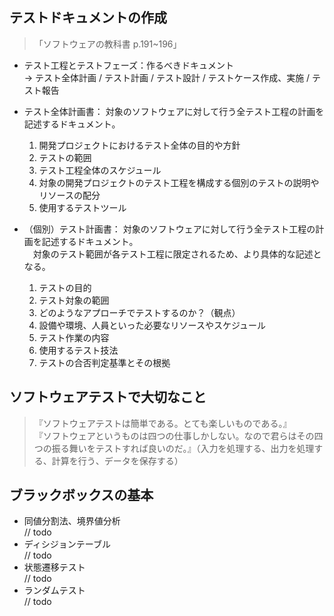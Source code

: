 ## テストドキュメントの作成
> 「ソフトウェアの教科書 p.191~196」
- テスト工程とテストフェーズ：作るべきドキュメント  
→ テスト全体計画 / テスト計画 / テスト設計 / テストケース作成、実施 / テスト報告  
- テスト全体計画書： 対象のソフトウェアに対して行う全テスト工程の計画を記述するドキュメント。  
  1. 開発プロジェクトにおけるテスト全体の目的や方針
  2. テストの範囲
  3. テスト工程全体のスケジュール
  4. 対象の開発プロジェクトのテスト工程を構成する個別のテストの説明やリソースの配分
  5. 使用するテストツール
  
- （個別）テスト計画書： 対象のソフトウェアに対して行う全テスト工程の計画を記述するドキュメント。  
　対象のテスト範囲が各テスト工程に限定されるため、より具体的な記述となる。
  1. テストの目的
  2. テスト対象の範囲
  3. どのようなアプローチでテストするのか？（観点）
  4. 設備や環境、人員といった必要なリソースやスケジュール
  5. テスト作業の内容
  6. 使用するテスト技法
  7. テストの合否判定基準とその根拠

## ソフトウェアテストで大切なこと
> 『ソフトウェアテストは簡単である。とても楽しいものである。』  
> 『ソフトウェアというものは四つの仕事しかしない。なので君らはその四つの振る舞いをテストすれば良いのだ。』（入力を処理する、出力を処理する、計算を行う、データを保存する）

## ブラックボックスの基本
- 同値分割法、境界値分析  
// todo
- ディシジョンテーブル  
// todo
- 状態遷移テスト  
// todo
- ランダムテスト  
// todo

